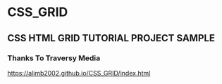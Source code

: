 # CSS_GRID
## CSS HTML GRID TUTORIAL PROJECT SAMPLE
### Thanks To Traversy Media
https://alimb2002.github.io/CSS_GRID/index.html
